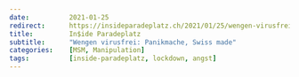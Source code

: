 ```yaml
---
date:          2021-01-25
redirect:      https://insideparadeplatz.ch/2021/01/25/wengen-virusfrei-panikmache-swiss-made/
title:         In$ide Paradeplatz
subtitle:      "Wengen virusfrei: Panikmache, Swiss made"
categories:    [MSM, Manipulation]
tags:          [inside-paradeplatz, lockdown, angst]
---
```

